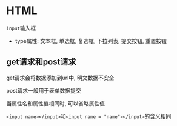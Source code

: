 # HTML

`input`输入框

+ type属性: 文本框, 单选框, 复选框, 下拉列表, 提交按钮, 重置按钮



## get请求和post请求

get请求会将数据添加到url中, 明文数据不安全

post请求一般用于表单数据提交





当属性名和属性值相同时, 可以省略属性值

`<input name></input>`和`<input name = "name"></input>`的含义相同